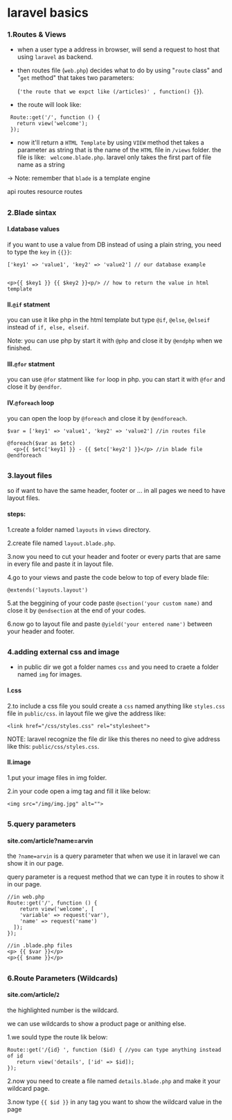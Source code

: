 # laravel basics

### 1.Routes & Views

- when a user type a address in browser, will send a request to host that using `laravel` as backend.
  
- then routes file (`web.php`) decides what to do by using "`route` class" and "`get` method" that takes two parameters:

  (`'the route that we expct like (/articles)' , function() {}`).

- the route will look like:

 ```
  Route::get('/', function () {
    return view('welcome');
  });
 ```
  
- now it'll return a `HTML Template` by using `VIEW` method thet takes a parameter as string that is the name of the `HTML` file in `/views` folder. the file is like: ` welcome.blade.php`. laravel only takes the first part of file name as a string

-> Note: remember that `blade` is a template engine

api routes resource routes
##

### 2.Blade sintax

#### I.database values

if you want to use a value from DB instead of using a plain string, you need to type the `key` in `{{}}`:
```
['key1' => 'value1', 'key2' => 'value2'] // our database example


<p>{{ $key1 }} {{ $key2 }}<p/> // how to return the value in html template
```

#### II.`@if` statment

you can use it like php in the html template but type `@if`, `@else`, `@elseif` instead of `if, else, elseif`.

 Note: you can use php by start it with `@php` and close it by `@endphp` when we finished.

#### III.`@for` statment

you can use `@for` statment like `for` loop in php. you can start it with `@for` and close it by `@endfor`. 

#### IV.`@foreach` loop

you can open the loop by `@foreach` and close it by `@endforeach`.

```
$var = ['key1' => 'value1', 'key2' => 'value2'] //in routes file

@foreach($var as $etc)
  <p>{{ $etc['key1] }} - {{ $etc['key2'] }}</p> //in blade file
@endforeach
```
##

### 3.layout files

so if want to have the same header, footer or ... in all pages we need to have layout files.

#### steps:

1.create a folder named `layouts` in `views` directory.

2.create file named `layout.blade.php`.

3.now you need to cut your header and footer or every parts that are same in every file and paste it in layout file.

4.go to your views and paste the code below to top of every blade file:

```
@extends('layouts.layout')
```
5.at the beggining of your code paste `@section('your custom name)` and close it by `@endsection` at the end of your codes.

6.now go to layout file and paste `@yield('your entered name')` between your header and footer.

##

### 4.adding external css and image

- in public dir we got a folder names `css` and you need to craete a folder named `img` for images.

#### I.css

2.to include a css file you sould create a `css` named anything like `styles.css` file in `public/css`. in layout file we give the address like:

```
<link href="/css/styles.css" rel="stylesheet">
```
NOTE: laravel recognize the file dir like this theres no need to give address like this: `public/css/styles.css`.

#### II.image

 1.put your image files in img folder.

 2.in your code open a img tag and fill it like below:
 ```
 <img src="/img/img.jpg" alt="">
  ```
##

### 5.query parameters

#### site.com/article?name=arvin
the `?name=arvin` is a query parameter that when we use it in laravel we can show it in our page.

query parameter is a request method that we can type it in routes to show it in our page.
```
//in web.php
Route::get('/', function () {
    return view('welcome', [
    'variable' => request('var'),
    'name' => request('name')
  ]);
});

//in .blade.php files
<p> {{ $var }}</p>
<p>{{ $name }}</p>
```
##

### 6.Route Parameters (Wildcards)

#### site.com/article/`2`
the highlighted number is the wildcard.

we can use wildcards to show a product page or anithing else.

1.we sould type the route lik below:
```
Route::get('/{id} ', function ($id) { //you can type anything instead of id
   return view('details', ['id' => $id]);
});
```

2.now you need to create a file named `details.blade.php` and make it your wildcard page.

3.now type `{{ $id }}` in any tag you want to show the wildcard value in the page 
